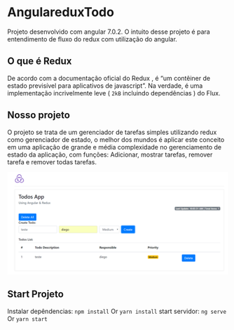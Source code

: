 # AngulareduxTodo

Projeto desenvolvido com angular 7.0.2. 
O intuito desse projeto é para entendimento de fluxo do redux com utilização do angular.

## O que é Redux

De acordo com a documentação oficial do Redux , é “um contêiner de estado previsível para aplicativos de javascript”. Na verdade, é uma implementação incrivelmente leve ( `2kB` incluindo dependências ) do Flux.

## Nosso projeto

O projeto se trata de um gerenciador de tarefas simples utilizando redux como gerenciador de estado, o melhor dos mundos é aplicar este conceito em uma aplicação de grande e média complexidade no gerenciamento de estado da aplicação, com funções:
Adicionar, mostrar tarefas, remover tarefa  e remover todas tarefas.

![alt text](https://github.com/Diegoalexandre/angularedux-todo/blob/master/src/assets/todoPrint.png)

## Start Projeto

Instalar depêndencias: `npm install` Or `yarn install`
start servidor: `ng serve` Or `yarn start`

